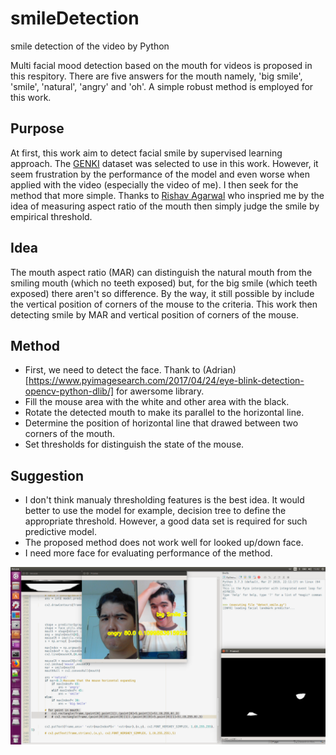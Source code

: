 # smileDetection
smile detection of the video by Python

Multi facial mood detection based on the mouth for videos is proposed in this respitory.
There are five answers for the mouth namely, 'big smile', 'smile', 'natural', 'angry' and 'oh'.
A simple robust method is employed for this work.

## Purpose
At first, this work aim to detect facial smile by supervised learning approach. The [GENKI](https://inc.ucsd.edu/mplab/wordpress/index.html%3Fp=398.html) dataset was selected to use in this work. However, it seem frustration by the performance of the model and even worse when applied with the video (especially the video of me). I then seek for the method that more simple. Thanks to [Rishav Agarwal](https://www.freecodecamp.org/news/smilfie-auto-capture-selfies-by-detecting-a-smile-using-opencv-and-python-8c5cfb6ec197/?fbclid=IwAR3QPQW55TgE-IkXDUM1l8nZVTZYpGNuYe--Behtlc0h4VDH2xhdkQxrBME) who inspried me by the idea of measuring aspect ratio of the mouth then simply judge the smile by empirical threshold. 

## Idea
The mouth aspect ratio (MAR) can distinguish the natural mouth from the smiling mouth (which no teeth exposed) but, for the big smile (which teeth exposed) there aren't so difference. By the way, it still possible by include the vertical position of corners of the mouse to the criteria. This work then detecting smile by MAR and vertical position of corners of the mouse.

## Method
* First, we need to detect the face. Thank to (Adrian)[https://www.pyimagesearch.com/2017/04/24/eye-blink-detection-opencv-python-dlib/] for awersome library.
* Fill the mouse area with the white and other area with the black.
* Rotate the detected mouth to make its parallel to the horizontal line.
* Determine the position of horizontal line that drawed between two corners of the mouth.
* Set thresholds for distinguish the state of the mouse. 

## Suggestion
* I don't think manualy thresholding features is the best idea. It would better to use the model for example, decision tree to define the  appropriate threshold. However, a good data set is required for such predictive model.
* The proposed method does not work well for looked up/down face.
* I need more face for evaluating performance of the method.

![](1.png)
